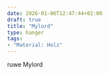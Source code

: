 ```yaml
---
date: 2026-01-06T12:47:44+02:00
draft: true
title: "Mylord"
type: hanger
tags:
- "Material: Holz"
---
```

ruwe
Mylord

